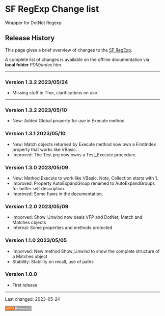 # SF RegExp Change list

Wrapper for DotNet Regexp

## Release History

This page gives a brief overview of changes to the [SF RegExp](https://github.com/lscheffler/sf_regexp).

A complete list of changes is available on the offline documentation via **local folder** _PDM/index.htm_.

---
### Version 1.3.2 **2023/05/24**
- Missing stuff in Thor, clarifications on use.

---
### Version 1.3.2 **2023/05/10**
- New: Added Global property for use in Execute method

### Version 1.3.1 **2023/05/10**
- New: Match objects returned by Execute method now own a FirstIndex property that works like VBasic.
- Improved: The Test prg now owns a Test_Execute procedure.

### Version 1.3.0 **2023/05/09**
- New: Method Execute to work like VBasic. Note, Collection starts with 1.
- Improved: Property AutoExpandGroup renamed to AutoExpandGroups for better self description.
- Improved: Some flaws in the documentation.

### Version 1.2.0 **2023/05/09**
- Imporved: Show_Unwind now deals VFP and DotNet; Match and Matches objects
- Internal: Some properties and methods protected

### Version 1.1.0 **2023/05/05**
- Imporved: New method Show_Unwind to show the complete structure of a Matches object
- Stability: Stability on recall, use of paths

### Version 1.0.0
- First release

----
Last changed: <!--CVERSIONDATE-->2023-05-24<!--/CVERSIONDATE-->

![powered by VFPX](./images/vfpxpoweredby_alternative.gif "powered by VFPX")